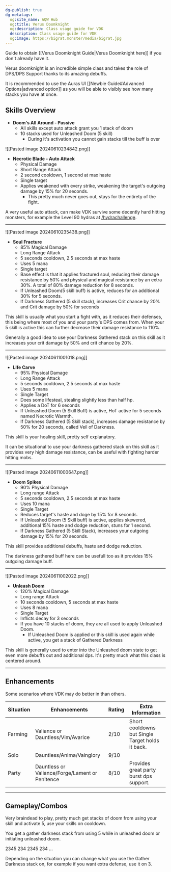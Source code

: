 ```yaml
---
dg-publish: true
dg-metatags:
  og:site_name: AQW Hub
  og:title: Verus Doomknight
  og:description: Class usage guide for VDK
  description: Class usage guide for VDK
  og:image: https://bigrat.monster/media/bigrat.jpg
---
```

Guide to obtain [[Verus Doomknight Guide|Verus Doomknight here]] if you don't already have it.

Verus doomknight is an incredible simple class and takes the role of DPS/DPS Support thanks to its amazing debuffs.

It is recommended to use the Auras UI [[Newbie Guide#Advanced Options|advanced option]] as you will be able to visibly see how many stacks you have at once.


## Skills Overview

- **Doom's All Around - Passive**
	- All skills except auto attack grant you 1 stack of doom
	- 10 stacks used for Unleashed Doom (5 skill)
		- During it's activation you cannot gain stacks till the buff is over

![[Pasted image 20240610234842.png]]

- **Necrotic Blade - Auto Attack**
	- Physical Damage
	- Short Range Attack
	- 2 second cooldown, 1 second at max haste
	- Single target
	- Applies weakened with every strike, weakening the target's outgoing damage by 15% for 20 seconds.
		- This pretty much never goes out, stays for the entirety of the fight.

A very useful auto attack, can make VDK survive some decently hard hitting monsters, for example the Level 90 hydras at [/hydrachallenge](http://aqwwiki.wikidot.com/hydra-challenge).

---

![[Pasted image 20240610235438.png]]

- **Soul Fracture**
	- 85% Magical Damage
	- Long Range Attack
	- 5 seconds cooldown, 2.5 seconds at max haste
	- Uses 5 mana
	- Single target
	- Base effect is that it applies fractured soul, reducing their damage resistance by 50% and physical and magical resistance by an extra 30%. A total of 80% damage reduction for 8 seconds.
	- If Unleashed Doom(5 skill buff) is active, reduces for an additional 30% for 5 seconds.
	- If Darkness Gathered (5 skill stack), increases Crit chance by 20% and Crit damage by 50% for seconds

This skill is usually what you start a fight with, as it reduces their defenses, this being where most of you and your party's DPS comes from. When your 5 skill is active this can further decrease their damage resistance to 110%.

Generally a good idea to use your Darkness Gathered stack on this skill as it increases your crit damage by 50% and crit chance by 20%.

---

![[Pasted image 20240611001018.png]]

- **Life Carve**
	- 95% Physical Damage
	- Long Range Attack
	- 5 seconds cooldown, 2.5 seconds at max haste
	- Uses 5 mana
	- Single Target
	- Does some lifesteal, stealing slightly less than half hp.
	- Applies a DoT for 6 seconds
	- If Unleashed Doom (5 Skill Buff) is active, HoT active for 5 seconds named Necrotic Warmth.
	- If Darkness Gathered (5 Skill stack), increases damage resistance by 50% for 20 seconds, called Veil of Darkness.

This skill is your healing skill, pretty self explanatory.

It can be situational to use your darkness gathered stack on this skill as it provides very high damage resistance, can be useful with fighting harder hitting mobs.

---

![[Pasted image 20240611000647.png]]

- **Doom Spikes**
	- 90% Physical Damage
	- Long range Attack
	- 5 seconds cooldown, 2.5 seconds at max haste
	- Uses 10 mana
	- Single Target
	- Reduces target's haste and doge by 15% for 8 seconds.
	- If Unleashed Doom (5 Skill buff) is active, applies skewered, additional 15% haste and dodge reduction, stuns for 1 second.
	- If Darkness Gathered (5 Skill Stack), increases your outgoing damage by 15% for 20 seconds.

This skill provides additional debuffs, haste and dodge reduction. 

The darkness gathered buff here can be usefull too as it provides 15% outgoing damage buff.

---

![[Pasted image 20240611002022.png]]

- **Unleash Doom**
	- 120% Magical Damage
	- Long range Attack
	- 10 seconds cooldown, 5 seconds at max haste
	- Uses 8 mana
	- Single Target
	- Inflicts decay for 3 seconds
	- If you have 10 stacks of doom, they are all used to apply Unleashed Doom.
		- If Unleashed Doom is applied or this skill is used again while active, you get a stack of Gathered Darkness

This skill is generally used to enter into the Unleashed doom state to get even more debuffs out and additional dps. It's pretty much what this class is centered around.

---

## Enhancements

Some scenarios where VDK may do better in than others.

| Situation | Enhancements                                    | Rating | Extra Information                                |
| --------- | ----------------------------------------------- | ------ | ------------------------------------------------ |
| Farming   | Valiance or Dauntless/Vim/Avarice               | 2/10   | Short cooldowns but Single Target holds it back. |
| Solo      | Dauntless/Anima/Vainglory                       | 9/10   |                                                  |
| Party     | Dauntless or Valiance/Forge/Lament or Penitence | 8/10   | Provides great party burst dps support.          |

---

## Gameplay/Combos

Very braindead to play, pretty much get stacks of doom from using your skill and activate 5, use your skills on cooldown.

You get a gather darkness stack from using 5 while in unleashed doom or initiating unleashed doom.


2345 234 2345 234 ...

Depending on the situation you can change what you use the Gather Darkness stack on, for example if you want extra defense, use it on 3.
